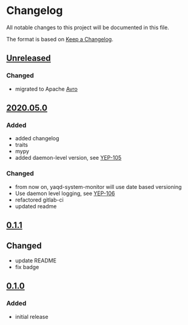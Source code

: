 # Changelog
All notable changes to this project will be documented in this file.

The format is based on [Keep a Changelog](https://keepachangelog.com/).

## [Unreleased]

### Changed
- migrated to Apache [Avro](https://yeps.yaq.fyi/107)

## [2020.05.0]

### Added
- added changelog
- traits
- mypy
- added daemon-level version, see [YEP-105](https://yeps.yaq.fyi/105/)

### Changed
- from now on, yaqd-system-monitor will use date based versioning
- Use daemon level logging, see [YEP-106](https://yeps.yaq.fyi/106)
- refactored gitlab-ci
- updated readme

## [0.1.1]

## Changed
- update README
- fix badge

## [0.1.0]

### Added
- initial release

[Unreleased]: https://gitlab.com/yaq/yaqd-system-monitor/-/compare/v2020.05.0...master
[2020.05.0]: https://gitlab.com/yaq/yaqd-system-monitor/-/compare/v0.1.1...v2020.05.0
[0.1.1]: https://gitlab.com/yaq/yaqd-system-monitor/-/compare/v0.1.0...v0.1.1
[0.1.0]: https://gitlab.com/yaq/yaqd-system-monitor/-/tags/v0.1.0
